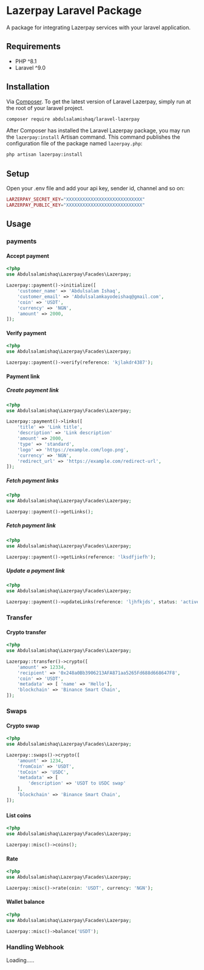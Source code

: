 # Lazerpay Laravel Package

A package for integrating Lazerpay services with your laravel application.
## Requirements

* PHP ^8.1
* Laravel ^9.0

## Installation

Via [Composer](https://getcomposer.org).
To get the latest version of Laravel Lazerpay, simply run at the root of your laravel project.
```bash
composer require abdulsalamishaq/laravel-lazerpay
```
After Composer has installed the Laravel Lazerpay package, you may run the `lazerpay:install` Artisan command. This command publishes the configuration file of the package named `lazerpay.php`:
```bash
php artisan lazerpay:install
```
## Setup
Open your .env file and add your api key, sender id, channel and so on:
```php
LARZERPAY_SECRET_KEY="XXXXXXXXXXXXXXXXXXXXXXXXXXXX"
LARZERPAY_PUBLIC_KEY="XXXXXXXXXXXXXXXXXXXXXXXXXXXX"
```
## Usage

### payments
#### Accept payment
```php
<?php 
use Abdulsalamishaq\Lazerpay\Facades\Lazerpay;

Lazerpay::payment()->initialize([
    'customer_name' => 'Abdulsalam Ishaq',
    'customer_email' => 'Abdulsalamkayodeishaq@gmail.com',
    'coin' => 'USDT',
    'currency' => 'NGN',
    'amount' => 2000,
]);
```

#### Verify payment
```php 
<?php 
use Abdulsalamishaq\Lazerpay\Facades\Lazerpay;

Lazerpay::payment()->verify(reference: 'kjlakdr4387');
```
#### Payment link
##### Create payment link
```php 
<?php
use Abdulsalamishaq\Lazerpay\Facades\Lazerpay;

Lazerpay::payment()->links([
    'title' => 'Link title',
    'description' => 'Link description'
    'amount' => 2000,
    'type' => 'standard',
    'logo' => 'https://example.com/logo.png',
    'currency' => 'NGN',
    'redirect_url' => 'https://example.com/redirect-url',
]);
```
##### Fetch payment links
```php 
<?php
use Abdulsalamishaq\Lazerpay\Facades\Lazerpay;

Lazerpay::payment()->getLinks();
```
##### Fetch payment link
```php 
<?php
use Abdulsalamishaq\Lazerpay\Facades\Lazerpay;

Lazerpay::payment()->getLinks(reference: 'lksdfjiefh');
```
##### Update a payment link
```php
<?php
use Abdulsalamishaq\Lazerpay\Facades\Lazerpay;

Lazerpay::payment()->updateLinks(reference: 'ljhfkjds', status: 'active');
```
### Transfer
#### Crypto transfer
```php
<?php
use Abdulsalamishaq\Lazerpay\Facades\Lazerpay;

Lazerpay::transfer()->crypto([
    'amount' => 12334,
    'recipient' => '0x248a0Bb3906213AFA871aa5265Fd688d668647F8',
    'coin' => 'USDT',
    'metadata' => [ 'name' => 'Hello'],
    'blockchain' => 'Binance Smart Chain',
]);
```
### Swaps
#### Crypto swap
```php
<?php
use Abdulsalamishaq\Lazerpay\Facades\Lazerpay;

Lazerpay::swaps()->crypto([
    'amount' => 1234,
    'fromCoin' => 'USDT',
    'toCoin' => 'USDC',
    'metadata' => [
        'description' => 'USDT to USDC swap'
    ],
    'blockchain' => 'Binance Smart Chain',
]);
```
### 
#### List coins
```php
<?php
use Abdulsalamishaq\Lazerpay\Facades\Lazerpay;

Lazerpay::misc()->coins();
```

#### Rate
```php
<?php
use Abdulsalamishaq\Lazerpay\Facades\Lazerpay;

Lazerpay::misc()->rate(coin: 'USDT', currency: 'NGN');
```

#### Wallet balance
```php
<?php
use Abdulsalamishaq\Lazerpay\Facades\Lazerpay;

Lazerpay::misc()->balance('USDT');
```

### Handling Webhook
Loading.....
